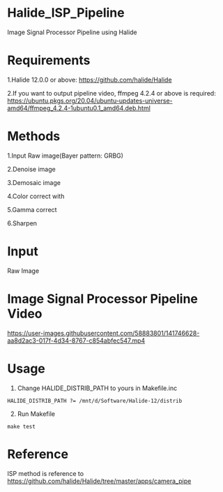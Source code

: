 # Halide_ISP_Pipeline
Image Signal Processor Pipeline using Halide

# Requirements
1.Halide 12.0.0 or above: https://github.com/halide/Halide

2.If you want to output pipeline video, ffmpeg 4.2.4 or above is required: https://ubuntu.pkgs.org/20.04/ubuntu-updates-universe-amd64/ffmpeg_4.2.4-1ubuntu0.1_amd64.deb.html

# Methods
1.Input Raw image(Bayer pattern: GRBG)

2.Denoise image

3.Demosaic image

4.Color correct with 

5.Gamma correct

6.Sharpen

# Input
Raw Image

# Image Signal Processor Pipeline Video
https://user-images.githubusercontent.com/58883801/141746628-aa8d2ac3-017f-4d34-8767-c854abfec547.mp4

# Usage
1. Change HALIDE_DISTRIB_PATH to yours in Makefile.inc
```
HALIDE_DISTRIB_PATH ?= /mnt/d/Software/Halide-12/distrib 
```
2. Run Makefile 
```
make test
```

# Reference
ISP method is reference to https://github.com/halide/Halide/tree/master/apps/camera_pipe
